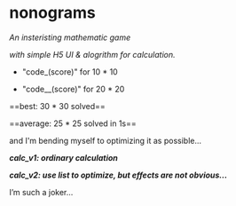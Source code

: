 # nonograms
_An insteristing mathematic game_

_with simple H5 UI & alogrithm for calculation._

- "code_(score)" for 10 * 10

- "code__(score)" for 20 * 20


==best: 30 * 30 solved==

==average: 25 * 25 solved in 1s==

and I'm bending myself to optimizing it as possible...

***calc_v1: ordinary calculation***

***calc_v2: use list to optimize, but effects are not obvious...***

I’m such a joker…

